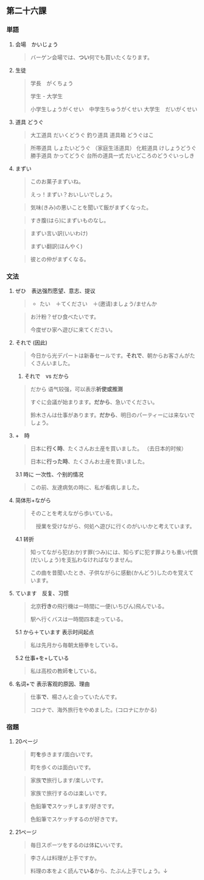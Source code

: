 ## 第二十六課

### 単語

1. 会場　かいじょう

    > バーゲン会場では、**つい**何でも買いたくなります。

2. 生徒

    > 学長　がくちょう
    > 
    > 学生 - 大学生
    >
    > 小学生しょうがくせい　中学生ちゅうがくせい 大学生　だいがくせい

3. 道具 どうぐ

    > 大工道具 だいくどうぐ
    > 釣り道具
    > 道具箱 どうぐはこ

    > 所帯道具 しょたいどうぐ （家庭生活道具）
    > 化粧道具 けしょうどうぐ
    > 勝手道具 かってどうぐ
    > 台所の道具一式 だいどころのどうぐいっしき

4. まずい

    > このお菓子まずいね。
    >
    > えっ！まずい？おいしいでしょう。

    > 気味(きみ)の悪いことを聞いて飯がまずくなった。
    
    > すき腹(はら)にまずいものなし。

    > まずい言い訳(いいわけ)
    >
    > まずい翻訳(ほんやく)

    > 彼との仲がまずくなる。

### 文法

1. ぜひ　表达强烈愿望、意志、提议

    > + たい　＋てください　＋(邀请)ましょう/ませんか

    > お汁粉？ぜひ食べたいです。
    >
    > 今度ぜひ家へ遊びに来てください。

2. それで (因此)

    > 今日から光デパートは新春セールです。**それで**、朝からお客さんがたくさんいました。

    1. それで　vs だから

    > だから 语气较强，可以表示**祈使或推测**
    >
    > すぐに会議が始まります。**だから**、急いでください。
    >
    > 鈴木さんは仕事があります。**だから**、明日のパーティーには来ないでしょう。

3. +　時

    > 日本に**行く時**、たくさんお土産を買いました。 （去日本的时候）
    > 
    > 日本に**行った時**、たくさんお土産を買いました。

    3.1 時に 一次性、个别的情况

    > この前、友達病気の時に、私が看病しました。

4. 简体形+ながら

    > そのことを考えながら歩いている。
    >
    >　授業を受けながら、何処へ遊びに行くのがいいかと考えています。

    4.1 转折

    > 知ってながら犯(おか)す罪(つみ)には、知らずに犯す罪よりも重い代償(だいしょう)を支払わなければなりません。
    >
    > この曲を昔聞いたとき、子供ながらに感動(かんどう)したのを覚えています。

5. ています　反复、习惯

    > 北京**行き**の飛行機は一時間に一便(いちびん)飛んでいる。
    >
    > 駅へ行くバスは一時間四本走っている。

    5.1 から＋ています 表示时间起点

    > 私は先月から毎朝太極拳をしている。

    5.2 仕事+を+している

    > 私は高校の教師**を**している。

6. 名词+で 表示客观的原因、理由

    > 仕事**で**、楊さんと会っていたんです。
    >
    > コロナで、海外旅行をやめました。(コロナにかかる)

### 宿題

1. 20ページ

    > 町**を**歩きます/面白いです。
    >
    > 町を歩くのは面白いです。

    > 家族**で**旅行します/楽しいです。
    >
    > 家族で旅行するのは楽しいです。

    > 色鉛筆**で**スケッチします/好きです。
    >
    > 色鉛筆でスケッチするのが好きです。

2. 21ページ

    > 毎日スポーツをするのは体**に**いいです。
    
    > 李さんは料理が上手ですか。
    >
    > 料理の本をよく読んで**いる**から、たぶん上手でしょう。↓